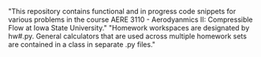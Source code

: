 "This repository contains functional and in progress code snippets for various problems in the course AERE 3110 - Aerodyanmics II: Compressible Flow at Iowa State University."
"Homework workspaces are designated by hw#.py. General calculators that are used across multiple homework sets are contained in a class in separate .py files."
